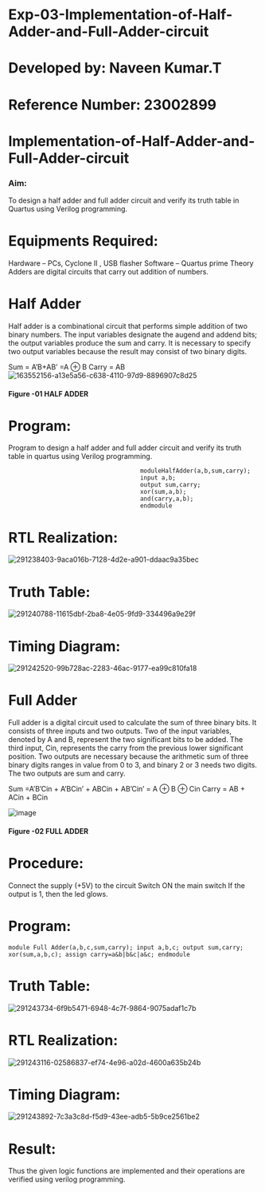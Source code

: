 # Exp-03-Implementation-of-Half-Adder-and-Full-Adder-circuit
# Developed by: Naveen Kumar.T 
# Reference Number: 23002899
# Implementation-of-Half-Adder-and-Full-Adder-circuit
### Aim:
To design a half adder and full adder circuit and verify its truth table in Quartus using Verilog programming.

# Equipments Required:
Hardware – PCs, Cyclone II , USB flasher
Software – Quartus prime
Theory
Adders are digital circuits that carry out addition of numbers.

# Half Adder
Half adder is a combinational circuit that performs simple addition of two binary numbers. The input variables designate the augend and addend bits; the output variables produce the sum and carry. It is necessary to specify two output variables because the result may consist of two binary digits.

Sum = A’B+AB’ =A ⊕ B Carry = AB
![163552156-a13e5a56-c638-4110-97d9-8896907c8d25](https://github.com/820NaveenKumar208/Exp-02-Implementation-of-Half-Adder-and-Full-Adder-circuit/assets/154746066/488ea778-131c-4868-9aca-bda55e3086a1)
#### Figure -01 HALF ADDER 

# Program:
Program to design a half adder and full adder circuit and verify its truth table in quartus using Verilog programming.


                                         moduleHalfAdder(a,b,sum,carry);
                                         input a,b;
                                         output sum,carry;
                                         xor(sum,a,b);
                                         and(carry,a,b);
                                         endmodule



# RTL Realization:

![291238403-9aca016b-7128-4d2e-a901-ddaac9a35bec](https://github.com/820NaveenKumar208/Exp-02-Implementation-of-Half-Adder-and-Full-Adder-circuit/assets/154746066/975d4308-7f8c-4812-814e-6c6435b3d8bc)

# Truth Table:

![291240788-11615dbf-2ba8-4e05-9fd9-334496a9e29f](https://github.com/820NaveenKumar208/Exp-02-Implementation-of-Half-Adder-and-Full-Adder-circuit/assets/154746066/d257cbd8-6276-4a0c-b8ea-f7cf92617f91)

# Timing Diagram:

![291242520-99b728ac-2283-46ac-9177-ea99c810fa18](https://github.com/820NaveenKumar208/Exp-02-Implementation-of-Half-Adder-and-Full-Adder-circuit/assets/154746066/60b3b592-1591-456d-ab49-6a3faf9db70a)



# Full Adder

Full adder is a digital circuit used to calculate the sum of three binary bits. It consists of three inputs and two outputs. Two of the input variables, denoted by A and B, represent the two significant bits to be added. The third input, Cin, represents the carry from the previous lower significant position. Two outputs are necessary because the arithmetic sum of three binary digits ranges in value from 0 to 3, and binary 2 or 3 needs two digits. The two outputs are sum and carry.

Sum =A’B’Cin + A’BCin’ + ABCin + AB’Cin’ = A ⊕ B ⊕ Cin Carry = AB + ACin + BCin

![image](https://user-images.githubusercontent.com/36288975/163552057-b3547877-6d07-45b4-b7e0-bcfebfad9e1d.png)

#### Figure -02 FULL ADDER 

# Procedure:

Connect the supply (+5V) to the circuit
Switch ON the main switch
If the output is 1, then the led glows.

# Program:

``module Full Adder(a,b,c,sum,carry);
  input a,b,c;
  output sum,carry;
  xor(sum,a,b,c);
  assign carry=a&b|b&c|a&c;
  endmodule``

# Truth Table:

![291243734-6f9b5471-6948-4c7f-9864-9075adaf1c7b](https://github.com/820NaveenKumar208/Exp-02-Implementation-of-Half-Adder-and-Full-Adder-circuit/assets/154746066/ec84b13f-6283-4342-b1c1-6da8cc079d2b)

# RTL Realization:

![291243116-02586837-ef74-4e96-a02d-4600a635b24b](https://github.com/820NaveenKumar208/Exp-02-Implementation-of-Half-Adder-and-Full-Adder-circuit/assets/154746066/05c54749-9dfc-45f6-bce0-880eb5aa684b)

# Timing Diagram:

![291243892-7c3a3c8d-f5d9-43ee-adb5-5b9ce2561be2](https://github.com/820NaveenKumar208/Exp-02-Implementation-of-Half-Adder-and-Full-Adder-circuit/assets/154746066/08e9f83f-bd81-4f62-9848-ac9381a08c99)

# Result:

Thus the given logic functions are implemented and their operations are verified using verilog programming.
